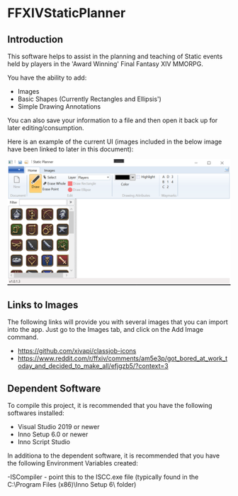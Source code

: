 # FFXIVStaticPlanner

## Introduction

This software helps to assist in the planning and teaching of Static events held by players in the 'Award Winning' Final Fantasy XIV MMORPG.

You have the ability to add:

- Images
- Basic Shapes (Currently Rectangles and Ellipsis')
- Simple Drawing Annotations

You can also save your information to a file and then open it back up for later editing/consumption.

Here is an example of the current UI (images included in the below image have been linked to later in this document):

![sample](https://github.com/anubisascends/FFXIVStaticPlanner/blob/master/assets/FFXIV_SP_Main.PNG)

## Links to Images
The following links will provide you with several images that you can import into the app.  Just go to the Images tab, and click on the Add Image command.

- https://github.com/xivapi/classjob-icons
- https://www.reddit.com/r/ffxiv/comments/am5e3p/got_bored_at_work_today_and_decided_to_make_all/efjgzb5/?context=3

## Dependent Software

To compile this project, it is recommended that you have the following softwares installed:

- Visual Studio 2019 or newer
- Inno Setup 6.0 or newer
- Inno Script Studio

In additiona to the dependent software, it is recommended that you have the following Environment Variables created:

-ISCompiler - point this to the ISCC.exe file (typically found in the C:\Program Files (x86)\Inno Setup 6\ folder)

